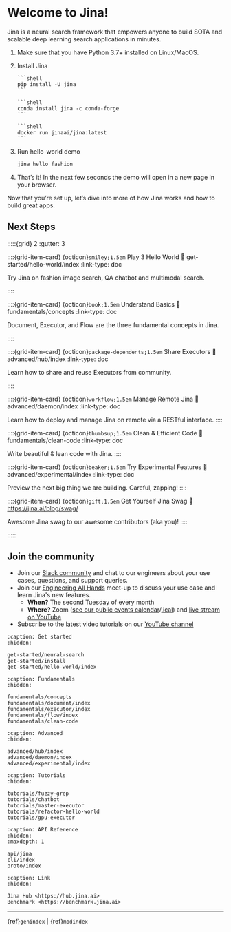 # Welcome to Jina!

Jina is a neural search framework that empowers anyone to build SOTA and scalable deep learning search applications in minutes.

1. Make sure that you have Python 3.7+ installed on Linux/MacOS.
2. Install Jina

    ````{tab} via PyPI
    ```shell
    pip install -U jina
    ```
    ````
    ````{tab} via Conda
    ```shell
    conda install jina -c conda-forge
    ```
    ````
    ````{tab} via Docker
    ```shell
    docker run jinaai/jina:latest
    ```
    ````

3. Run hello-world demo
   ```bash 
   jina hello fashion
   ```
4. That’s it! In the next few seconds the demo will open in a new page in your browser.

Now that you’re set up, let’s dive into more of how Jina works and how to build great apps.

## Next Steps

:::::{grid} 2
:gutter: 3


::::{grid-item-card} {octicon}`smiley;1.5em` Play 3 Hello World
:link: get-started/hello-world/index
:link-type: doc

Try Jina on fashion image search, QA chatbot and multimodal search.

::::

::::{grid-item-card} {octicon}`book;1.5em` Understand Basics
:link: fundamentals/concepts
:link-type: doc

Document, Executor, and Flow are the three fundamental concepts in Jina.

::::

::::{grid-item-card} {octicon}`package-dependents;1.5em` Share Executors
:link: advanced/hub/index
:link-type: doc

Learn how to share and reuse Executors from community.

::::


::::{grid-item-card} {octicon}`workflow;1.5em`  Manage Remote Jina 
:link: advanced/daemon/index
:link-type: doc

Learn how to deploy and manage Jina on remote via a RESTful interface.
::::


::::{grid-item-card} {octicon}`thumbsup;1.5em` Clean & Efficient Code 
:link: fundamentals/clean-code
:link-type: doc

Write beautiful & lean code with Jina.
::::

::::{grid-item-card} {octicon}`beaker;1.5em` Try Experimental Features
:link: advanced/experimental/index
:link-type: doc

Preview the next big thing we are building. Careful, zapping!
::::

::::{grid-item-card} {octicon}`gift;1.5em` Get Yourself Jina Swag
:link: https://jina.ai/blog/swag/

Awesome Jina swag to our awesome contributors (aka you)!
::::

:::::

## Join the community

- Join our [Slack community](https://slack.jina.ai) and chat to our engineers about your use cases, questions, and
  support queries.
- Join our [Engineering All Hands](https://youtube.com/playlist?list=PL3UBBWOUVhFYRUa_gpYYKBqEAkO4sxmne) meet-up to discuss your use case and learn Jina's new features.
    - **When?** The second Tuesday of every month
    - **Where?**
      Zoom ([see our public events calendar](https://calendar.google.com/calendar/embed?src=c_1t5ogfp2d45v8fit981j08mcm4%40group.calendar.google.com&ctz=Europe%2FBerlin)/[.ical](https://calendar.google.com/calendar/ical/c_1t5ogfp2d45v8fit981j08mcm4%40group.calendar.google.com/public/basic.ics))
      and [live stream on YouTube](https://youtube.com/c/jina-ai)
- Subscribe to the latest video tutorials on our [YouTube channel](https://youtube.com/c/jina-ai)


```{toctree}
:caption: Get started
:hidden:

get-started/neural-search
get-started/install
get-started/hello-world/index
```

```{toctree}
:caption: Fundamentals
:hidden:

fundamentals/concepts
fundamentals/document/index
fundamentals/executor/index
fundamentals/flow/index
fundamentals/clean-code
```


```{toctree}
:caption: Advanced
:hidden:

advanced/hub/index
advanced/daemon/index
advanced/experimental/index
```

```{toctree}
:caption: Tutorials
:hidden:

tutorials/fuzzy-grep
tutorials/chatbot
tutorials/master-executor
tutorials/refactor-hello-world
tutorials/gpu-executor
```

```{toctree}
:caption: API Reference
:hidden:
:maxdepth: 1

api/jina
cli/index
proto/index
```

```{toctree}
:caption: Link
:hidden:

Jina Hub <https://hub.jina.ai>
Benchmark <https://benchmark.jina.ai>
```


---
{ref}`genindex` | {ref}`modindex`

